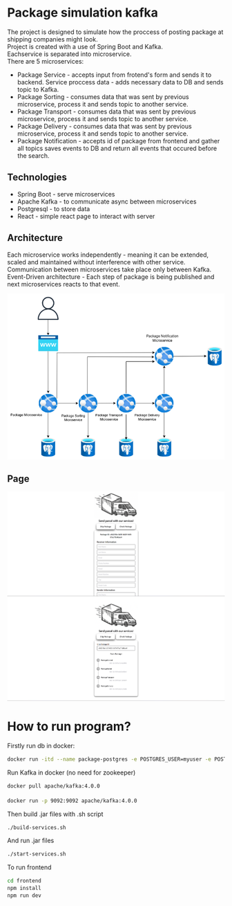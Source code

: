 # Package simulation kafka

The project is designed to simulate how the proccess of posting package at shipping companies might look.<br>
Project is created with a use of Spring Boot and Kafka. <br>
Eachservice is separated into microservice. <br>
There are 5 microservices:

- Package Service - accepts input from frotend's form and sends it to backend. Service proccess data - adds necessary data to DB and sends topic to Kafka.
- Package Sorting - consumes data that was sent by previous microservice, process it and sends topic to another service.
- Package Transport - consumes data that was sent by previous microservice, process it and sends topic to another service.
- Package Delivery - consumes data that was sent by previous microservice, process it and sends topic to another service.
- Package Notification - accepts id of package from frontend and gather all topics saves events to DB and return all events that occured before the search.

## Technologies

- Spring Boot - serve microservices
- Apache Kafka - to communicate async between microservices
- Postgresql - to store data
- React - simple react page to interact with server

## Architecture

Each microservice works independently - meaning it can be extended, scaled and maintained without interference with other service. <br>
Communication between microservices take place only between Kafka. <br>
Event-Driven architecture - Each step of package is being published and next microservices reacts to that event.

![Graph](graphs/graph.png)

## Page

![Page1](graphs/page1.png)
![Page2](graphs/page2.png)

# How to run program?

Firstly run db in docker:

```bash
docker run -itd --name package-postgres -e POSTGRES_USER=myuser -e POSTGRES_PASSWORD=mypassword -p 5432:5432 -d postgres
```

Run Kafka in docker (no need for zookeeper)

```bash
docker pull apache/kafka:4.0.0

docker run -p 9092:9092 apache/kafka:4.0.0
```

Then build .jar files with .sh script

```bash
./build-services.sh
```

And run .jar files

```bash
./start-services.sh
```

To run frontend

```bash
cd frontend
npm install
npm run dev
```
